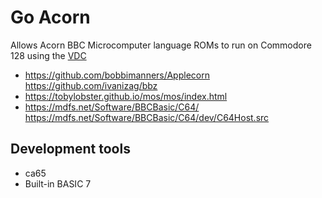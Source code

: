 # Go Acorn
Allows Acorn BBC Microcomputer language ROMs to run on Commodore 128 using the [VDC](https://en.wikipedia.org/wiki/MOS_Technology_8563)
* https://github.com/bobbimanners/Applecorn https://github.com/ivanizag/bbz
* https://tobylobster.github.io/mos/mos/index.html
* https://mdfs.net/Software/BBCBasic/C64/ https://mdfs.net/Software/BBCBasic/C64/dev/C64Host.src

## Development tools
* ca65
* Built-in BASIC 7
